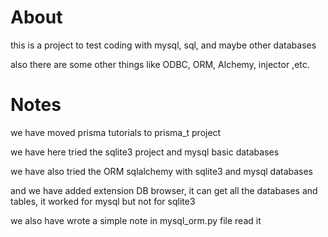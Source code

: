 # About 
this is a project to test coding with mysql, sql, and maybe other databases

also there are some other things like ODBC, ORM, Alchemy, injector ,etc.

# Notes
we have moved prisma tutorials to prisma_t project

we have here tried the sqlite3 project and mysql basic databases

we have also tried the ORM sqlalchemy with sqlite3 and mysql databases

and we have added extension DB browser, it can get all the databases and tables, it worked for mysql but not for sqlite3

we also have wrote a simple note in mysql_orm.py file
read it
